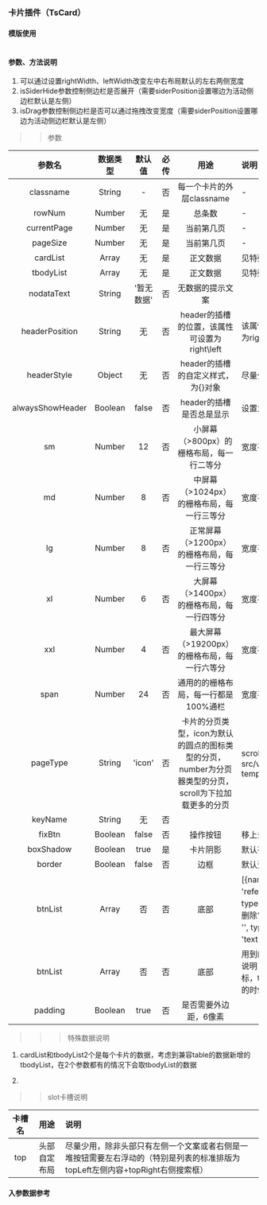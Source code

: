 ### 卡片插件（TsCard）  


#### 模版使用

```javascript

```

#### 参数、方法说明

1. 可以通过设置rightWidth、leftWidth改变左中右布局默认的左右两侧宽度
2. isSiderHide参数控制侧边栏是否展开（需要siderPosition设置哪边为活动侧边栏默认是左侧）
3. isDrag参数控制侧边栏是否可以通过拖拽改变宽度（需要siderPosition设置哪边为活动侧边栏默认是左侧）

>> 参数


参数名|数据类型|默认值|必传|用途|说明
:---:|:---:|:---:|:---:|:---:|:---|
classname|String|-|否|每一个卡片的外层classname |-|
rowNum|Number|无|是|总条数|-|
currentPage|Number|无|是|当前第几页|-|
pageSize|Number|无|是|当前第几页|-|
cardList|Array|无|是|正文数据|见特殊数据说明|
tbodyList|Array|无|是|正文数据|见特殊数据说明|
nodataText|String|'暂无数据'|否|无数据的提示文案| |
headerPosition|String|无|否|header的插槽的位置，该属性可设置为right\left|该属性设置后会将header的插槽的位置设为绝对定位为方位0（例如设置为right,会是right:0），如需更多其他设置可以用headerStyle|
headerStyle|Object|无|否|header的插槽的自定义样式，为{}对象|尽量少用|
alwaysShowHeader|Boolean|false|否|header的插槽是否总是显示|设置为false后提供移上去才显示header的交互|
sm|Number|12|否|小屏幕（>800px）的栅格布局，每一行二等分|宽度平均分为24等份的占比份数|
md|Number|8|否|中屏幕（>1024px）的栅格布局，每一行三等分|宽度平均分为24等份的占比份数|
lg|Number|8|否|正常屏幕（>1200px）的栅格布局，每一行三等分|宽度平均分为24等份的占比份数|
xl|Number|6|否|大屏幕（>1400px）的栅格布局，每一行四等分|宽度平均分为24等份的占比份数|
xxl|Number|4|否|最大屏幕（>19200px）的栅格布局，每一行六等分|宽度平均分为24等份的占比份数|
span|Number|24|否|通用的的栅格布局，每一行都是100%通栏|宽度平均分为24等份的占比份数|
pageType|String|'icon'|否|卡片的分页类型，icon为默认的圆点的图标类型的分页，number为分页器类型的分页，scroll为下拉加载更多的分页|scroll类型的可以参考通知策略：src/views/pages/framework/notifytactics/tacticsedit/setting/setting-template.vue|
keyName|String|无|否|||
fixBtn|Boolean|false|否|操作按钮|移上去显示操作按钮，固定在底部
boxShadow|Boolean|true|是|卡片阴影|默认有阴影
border|Boolean|false|否|边框|默认无边框
btnList|Array|否|否|底部| [{name: '关联服务', value: 'referenceCount', icon: '', type: 'referenceCount', key: 'referenceCount'},{name: '删除', value: 'del', type: 'del', icon: 'tsfont-trash-o', disable: true, text: '流程被引用不可删除', key: 'referenceCount'}, {name: '多个', value: 'dropdown', icon: '', type: 'dropdown', menuArr: [{name: '复制', value: 'copy', type: 'text'}, {name: '导出', value: 'export', type: 'download'}]}];
btnList|Array|否|否|底部| 用到的页面flow-overview, event-solution-manage , tool-manage ，说明 name，显示名称, value 调用页面判断的字段名称，icon，显示的图标，type 类型， disable 是否可删除，有判断逻辑，type 为 dropdown的时候，是显示下拉菜单 需要多加一个字段，menuArr 传数组
padding | Boolean | true | 否 | 是否需要外边距，6像素



>>>特殊数据说明
1. cardList和tbodyList2个是每个卡片的数据，考虑到兼容table的数据新增的tbodyList，在2个参数都有的情况下会取tbodyList的数据

2. 



>>  slot卡槽说明


 卡槽名|用途|说明
:---:|:---:|:---
top|头部自定布局| 尽量少用，除非头部只有左侧一个文案或者右侧是一堆按钮需要左右浮动的（特别是列表的标准排版为topLeft左侧内容+topRight右侧搜索框）




#### 入参数据参考

```javascript

```
